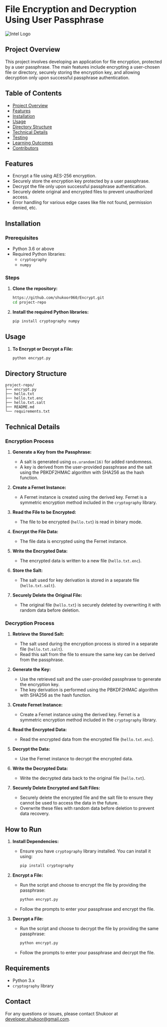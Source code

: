 # **File Encryption and Decryption Using User Passphrase**

![Intel Logo](https://logodownload.org/wp-content/uploads/2014/04/intel-logo-5-1.png)

## **Project Overview**

This project involves developing an application for file encryption, protected by a user passphrase. The main features include encrypting a user-chosen file or directory, securely storing the encryption key, and allowing decryption only upon successful passphrase authentication.

## **Table of Contents**

- [Project Overview](#project-overview)
- [Features](#features)
- [Installation](#installation)
- [Usage](#usage)
- [Directory Structure](#directory-structure)
- [Technical Details](#technical-details)
- [Testing](#testing)
- [Learning Outcomes](#learning-outcomes)
- [Contributors](#contributors)

## **Features**

- Encrypt a file using AES-256 encryption.
- Securely store the encryption key protected by a user passphrase.
- Decrypt the file only upon successful passphrase authentication.
- Securely delete original and encrypted files to prevent unauthorized access.
- Error handling for various edge cases like file not found, permission denied, etc.

## **Installation**

### **Prerequisites**

- Python 3.6 or above
- Required Python libraries:
  - `cryptography`
  - `numpy`

### **Steps**

1. **Clone the repository:**

    ```bash
    https://github.com/shukoor060/Encrypt.git
    cd project-repo
    ```

2. **Install the required Python libraries:**

    ```bash
    pip install cryptography numpy
    ```

## **Usage**

1. **To Encrypt or Decrypt a File:**

    ```bash
    python encrypt.py
    ```

## **Directory Structure**

```plaintext
project-repo/
├── encrypt.py
├── hello.txt
├── hello.txt.enc
├── hello.txt.salt
├── README.md
└── requirements.txt
```

## Technical Details

### Encryption Process

1. **Generate a Key from the Passphrase:**
    - A salt is generated using `os.urandom(16)` for added randomness.
    - A key is derived from the user-provided passphrase and the salt using the PBKDF2HMAC algorithm with SHA256 as the hash function.

2. **Create a Fernet Instance:**
    - A Fernet instance is created using the derived key. Fernet is a symmetric encryption method included in the `cryptography` library.

3. **Read the File to be Encrypted:**
    - The file to be encrypted (`hello.txt`) is read in binary mode.

4. **Encrypt the File Data:**
    - The file data is encrypted using the Fernet instance.

5. **Write the Encrypted Data:**
    - The encrypted data is written to a new file (`hello.txt.enc`).

6. **Store the Salt:**
    - The salt used for key derivation is stored in a separate file (`hello.txt.salt`).

7. **Securely Delete the Original File:**
    - The original file (`hello.txt`) is securely deleted by overwriting it with random data before deletion.

### Decryption Process

1. **Retrieve the Stored Salt:**
    - The salt used during the encryption process is stored in a separate file (`hello.txt.salt`).
    - Read this salt from the file to ensure the same key can be derived from the passphrase.

2. **Generate the Key:**
    - Use the retrieved salt and the user-provided passphrase to generate the encryption key.
    - The key derivation is performed using the PBKDF2HMAC algorithm with SHA256 as the hash function.

3. **Create Fernet Instance:**
    - Create a Fernet instance using the derived key. Fernet is a symmetric encryption method included in the `cryptography` library.

4. **Read the Encrypted Data:**
    - Read the encrypted data from the encrypted file (`hello.txt.enc`).

5. **Decrypt the Data:**
    - Use the Fernet instance to decrypt the encrypted data.

6. **Write the Decrypted Data:**
    - Write the decrypted data back to the original file (`hello.txt`).

7. **Securely Delete Encrypted and Salt Files:**
    - Securely delete the encrypted file and the salt file to ensure they cannot be used to access the data in the future.
    - Overwrite these files with random data before deletion to prevent data recovery.

## How to Run

1. **Install Dependencies:**
    - Ensure you have `cryptography` library installed. You can install it using:
      ```sh
      pip install cryptography
      ```

2. **Encrypt a File:**
    - Run the script and choose to encrypt the file by providing the passphrase:
      ```sh
      python encrypt.py
      ```
    - Follow the prompts to enter your passphrase and encrypt the file.

3. **Decrypt a File:**
    - Run the script and choose to decrypt the file by providing the same passphrase:
      ```sh
      python encrypt.py
      
    - Follow the prompts to enter your passphrase and decrypt the file.

## Requirements
- Python 3.x
- `cryptography` library

## Contact
For any questions or issues, please contact Shukoor at developer.shukoor@gmail.com.
